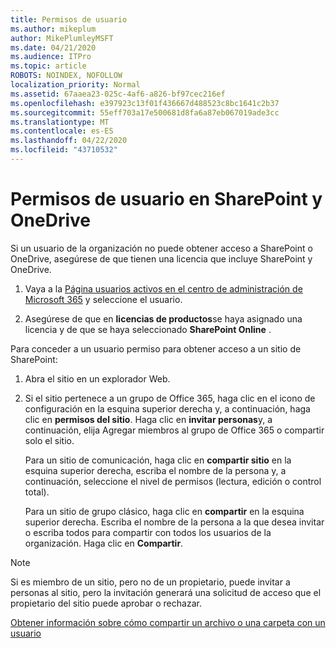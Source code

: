 ```yaml
---
title: Permisos de usuario
ms.author: mikeplum
author: MikePlumleyMSFT
ms.date: 04/21/2020
ms.audience: ITPro
ms.topic: article
ROBOTS: NOINDEX, NOFOLLOW
localization_priority: Normal
ms.assetid: 67aaea23-025c-4af6-a826-bf97cec216ef
ms.openlocfilehash: e397923c13f01f436667d488523c8bc1641c2b37
ms.sourcegitcommit: 55eff703a17e500681d8fa6a87eb067019ade3cc
ms.translationtype: MT
ms.contentlocale: es-ES
ms.lasthandoff: 04/22/2020
ms.locfileid: "43710532"
---
```

# <a name="user-permissions-in-sharepoint-and-onedrive"></a>Permisos de usuario en SharePoint y OneDrive

Si un usuario de la organización no puede obtener acceso a SharePoint o OneDrive, asegúrese de que tienen una licencia que incluye SharePoint y OneDrive. 
  
1. Vaya a la [Página usuarios activos en el centro de administración de Microsoft 365](https://portal.office.com/adminportal/home#/users) y seleccione el usuario. 
    
2. Asegúrese de que en **licencias de productos**se haya asignado una licencia y de que se haya seleccionado **SharePoint Online** . 
    
 Para conceder a un usuario permiso para obtener acceso a un sitio de SharePoint: 
  
1. Abra el sitio en un explorador Web.
    
2. Si el sitio pertenece a un grupo de Office 365, haga clic en el icono de configuración en la esquina superior derecha y, a continuación, haga clic en **permisos del sitio**. Haga clic en **invitar personas**y, a continuación, elija Agregar miembros al grupo de Office 365 o compartir solo el sitio. 
    
    Para un sitio de comunicación, haga clic en **compartir sitio** en la esquina superior derecha, escriba el nombre de la persona y, a continuación, seleccione el nivel de permisos (lectura, edición o control total). 
    
    Para un sitio de grupo clásico, haga clic en **compartir** en la esquina superior derecha. Escriba el nombre de la persona a la que desea invitar o escriba todos para compartir con todos los usuarios de la organización. Haga clic en **Compartir**.
    
> [!NOTE]
> Si es miembro de un sitio, pero no de un propietario, puede invitar a personas al sitio, pero la invitación generará una solicitud de acceso que el propietario del sitio puede aprobar o rechazar. 
  
[Obtener información sobre cómo compartir un archivo o una carpeta con un usuario](https://go.microsoft.com/fwlink/?linkid=533408)
  

